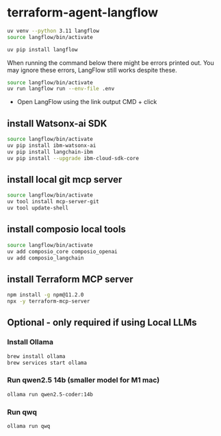 # terraform-agent-langflow

```zsh
uv venv --python 3.11 langflow
source langflow/bin/activate
```

```zsh
uv pip install langflow
```

When running the command below there might be errors printed out. You may ignore these errors, LangFlow still works despite these.

```zsh
source langflow/bin/activate
uv run langflow run --env-file .env
```
*  Open LangFlow using the link output CMD + click


## install Watsonx-ai SDK
```zsh
source langflow/bin/activate
uv pip install ibm-watsonx-ai
uv pip install langchain-ibm
uv pip install --upgrade ibm-cloud-sdk-core
```

## install local git mcp server
```zsh
source langflow/bin/activate
uv tool install mcp-server-git
uv tool update-shell
```

## install composio local tools
```zsh
source langflow/bin/activate
uv add composio_core composio_openai
uv add composio_langchain
```

## install Terraform MCP server
```zsh
npm install -g npm@11.2.0
npx -y terraform-mcp-server
```

## Optional - only required if using Local LLMs

### Install Ollama

```zsh
brew install ollama
brew services start ollama
```

### Run qwen2.5 14b (smaller model for M1 mac)

```zsh
ollama run qwen2.5-coder:14b
```

### Run qwq

```zsh
ollama run qwq
```